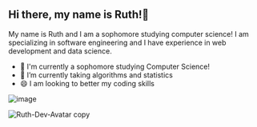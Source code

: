 ## Hi there, my name is Ruth!👋
My name is Ruth and I am a sophomore studying computer science! I am specializing in software engineering and I have experience in web development and data science.

- 💬 I'm currently a sophomore studying Computer Science!
- 🌱 I’m currently taking algorithms and statistics
- 😄 I am looking to better my coding skills
  
![image](https://github.com/user-attachments/assets/dd1ef931-580a-4b79-8707-2e619f41605c)

![Ruth-Dev-Avatar copy](https://github.com/user-attachments/assets/3befca69-2c20-4750-826e-1a27a82396f3)

<!--
**RuthA120/RuthA120** is a ✨ _special_ ✨ repository because its `README.md` (this file) appears on your GitHub profile.

Here are some ideas to get you started:

- 💬 I'm currently a sophomore studying Computer Science!
- 🌱 I’m currently taking data structures and computer organization
- 😄 I am looking to create newer projects
- 👯 I’m looking to collaborate on ...
- 🤔 I’m looking for help with ...
- 💬 Ask me about ...
- 📫 How to reach me: ...
- 😄 Pronouns: ...
- ⚡ Fun fact: ...
-->
